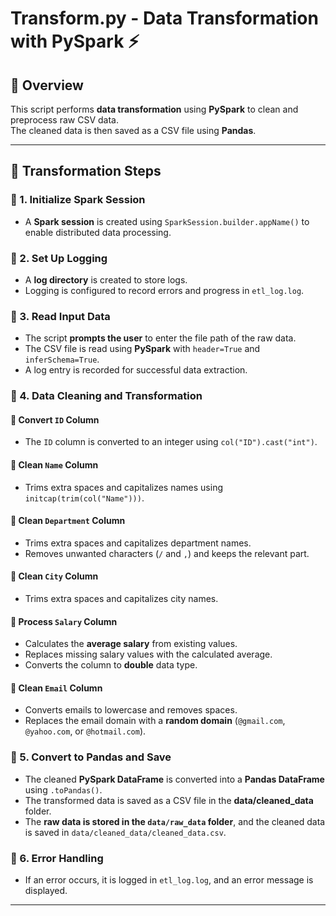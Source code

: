 # Transform.py - Data Transformation with PySpark ⚡

## 📝 Overview
This script performs **data transformation** using **PySpark** to clean and preprocess raw CSV data.  
The cleaned data is then saved as a CSV file using **Pandas**.

---

## 🔄 Transformation Steps

### 📌 1. Initialize Spark Session  
- A **Spark session** is created using `SparkSession.builder.appName()` to enable distributed data processing.  

### 📌 2. Set Up Logging  
- A **log directory** is created to store logs.  
- Logging is configured to record errors and progress in `etl_log.log`.  

### 📌 3. Read Input Data  
- The script **prompts the user** to enter the file path of the raw data.  
- The CSV file is read using **PySpark** with `header=True` and `inferSchema=True`.  
- A log entry is recorded for successful data extraction.  

### 📌 4. Data Cleaning and Transformation  

#### 🔹 Convert `ID` Column  
- The `ID` column is converted to an integer using `col("ID").cast("int")`.  

#### 🔹 Clean `Name` Column  
- Trims extra spaces and capitalizes names using `initcap(trim(col("Name")))`.  

#### 🔹 Clean `Department` Column  
- Trims extra spaces and capitalizes department names.  
- Removes unwanted characters (`/` and `,`) and keeps the relevant part.  

#### 🔹 Clean `City` Column  
- Trims extra spaces and capitalizes city names.  

#### 🔹 Process `Salary` Column  
- Calculates the **average salary** from existing values.  
- Replaces missing salary values with the calculated average.  
- Converts the column to **double** data type.  

#### 🔹 Clean `Email` Column  
- Converts emails to lowercase and removes spaces.  
- Replaces the email domain with a **random domain** (`@gmail.com`, `@yahoo.com`, or `@hotmail.com`).  

### 📌 5. Convert to Pandas and Save  
- The cleaned **PySpark DataFrame** is converted into a **Pandas DataFrame** using `.toPandas()`.  
- The transformed data is saved as a CSV file in the **data/cleaned_data** folder.  
- The **raw data is stored in the `data/raw_data` folder**, and the cleaned data is saved in `data/cleaned_data/cleaned_data.csv`.  

### 📌 6. Error Handling  
- If an error occurs, it is logged in `etl_log.log`, and an error message is displayed.  

---

